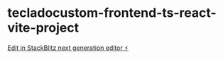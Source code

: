 # tecladocustom-frontend-ts-react-vite-project

[Edit in StackBlitz next generation editor ⚡️](https://stackblitz.com/~/github.com/gabrieltxra/tecladocustom-frontend-ts-react-vite-project)